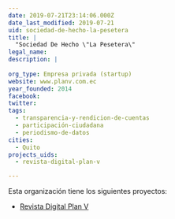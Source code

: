 ```yaml
---
date: 2019-07-21T23:14:06.000Z
date_last_modified: 2019-07-21
uid: sociedad-de-hecho-la-pesetera
title: |
  "Sociedad De Hecho \"La Pesetera\"
legal_name: 
description: |
  
org_type: Empresa privada (startup)
website: www.planv.com.ec
year_founded: 2014
facebook: 
twitter: 
tags:
  - transparencia-y-rendicion-de-cuentas
  - participación-ciudadana
  - periodismo-de-datos
cities: 
  - Quito
projects_uids:
  - revista-digital-plan-v

---
```


Esta organización tiene los siguientes proyectos:

- [Revista Digital Plan V](/proyectos/revista-digital-plan-v)
